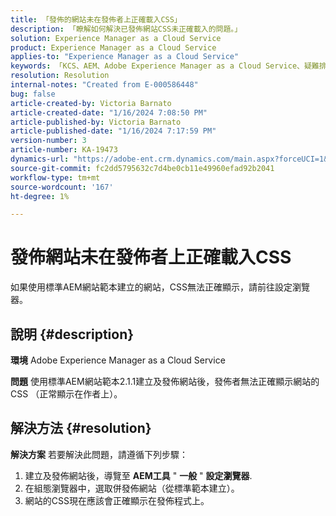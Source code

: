 ```yaml
---
title: 「發佈的網站未在發佈者上正確載入CSS」
description: 「瞭解如何解決已發佈網站CSS未正確載入的問題。」
solution: Experience Manager as a Cloud Service
product: Experience Manager as a Cloud Service
applies-to: "Experience Manager as a Cloud Service"
keywords: 「KCS、AEM、Adobe Experience Manager as a Cloud Service、疑難排解、已發佈網站、未載入CSS、發佈者」
resolution: Resolution
internal-notes: "Created from E-000586448"
bug: false
article-created-by: Victoria Barnato
article-created-date: "1/16/2024 7:08:50 PM"
article-published-by: Victoria Barnato
article-published-date: "1/16/2024 7:17:59 PM"
version-number: 3
article-number: KA-19473
dynamics-url: "https://adobe-ent.crm.dynamics.com/main.aspx?forceUCI=1&pagetype=entityrecord&etn=knowledgearticle&id=114ceba7-a2b4-ee11-a569-6045bd006704"
source-git-commit: fc2dd5795632c7d4be0cb11e49960efad92b2041
workflow-type: tm+mt
source-wordcount: '167'
ht-degree: 1%

---
```


# 發佈網站未在發佈者上正確載入CSS


如果使用標準AEM網站範本建立的網站，CSS無法正確顯示，請前往設定瀏覽器。

## 說明 {#description}


<b>環境</b>
Adobe Experience Manager as a Cloud Service

<b>問題</b>
使用標準AEM網站範本2.1.1建立及發佈網站後，發佈者無法正確顯示網站的CSS （正常顯示在作者上）。


## 解決方法 {#resolution}


<b>解決方案</b>
若要解決此問題，請遵循下列步驟：

1. 建立及發佈網站後，導覽至 <b>AEM工具</b> &quot; <b>一般</b> &quot; <b>設定瀏覽器</b>.
2. 在組態瀏覽器中，選取併發佈網站（從標準範本建立）。
3. 網站的CSS現在應該會正確顯示在發佈程式上。


